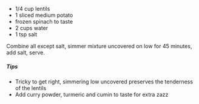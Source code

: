 * 1/4 cup lentils
* 1 sliced medium potato
* frozen spinach to taste
* 2 cups water
* 1 tsp salt

Combine all except salt, simmer mixture uncovered on low for 45 minutes, add salt, serve.

##### Tips
* Tricky to get right, simmering low uncovered preserves the tenderness of the lentils
* Add curry powder, turmeric and cumin to taste for extra zazz

